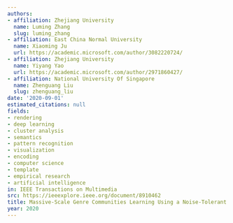 ```yaml
---
authors:
- affiliation: Zhejiang University
  name: Luming Zhang
  slug: luming_zhang
- affiliation: East China Normal University
  name: Xiaoming Ju
  url: https://academic.microsoft.com/author/3082220724/
- affiliation: Zhejiang University
  name: Yiyang Yao
  url: https://academic.microsoft.com/author/2971860427/
- affiliation: National University Of Singapore
  name: Zhenguang Liu
  slug: zhenguang_liu
date: '2020-09-01'
estimated_citations: null
fields:
- rendering
- deep learning
- cluster analysis
- semantics
- pattern recognition
- visualization
- encoding
- computer science
- template
- empirical research
- artificial intelligence
in: IEEE Transactions on Multimedia
src: https://ieeexplore.ieee.org/document/8910462
title: Massive-Scale Genre Communities Learning Using a Noise-Tolerant Deep Architecture
year: 2020
---
```

